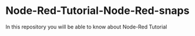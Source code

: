 # Node-Red-Tutorial-Node-Red-snaps
In this repository you will be able to know about Node-Red Tutorial
